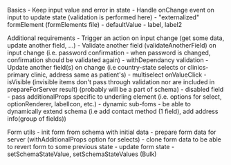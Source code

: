 Basics
	- Keep input value and error in state
	- Handle onChange event on input to update state (validation is performed here)
	- "externalized" formElement (formElements file)
	- defaultValue
	- label, label2

Additional requirements
	- Trigger an action on input change (get some data, update another field, …)
	- Validate another field (validateAnotherField) on input change
	  (i.e. password confirmation - when password is changed, confirmation should be validated again)
	- withDependancy validation
	- Update another field(s) on change (i.e country-state selects or clinics-primary clinic, address same as patient's)
	- multiselect onValueClick
	- isVisible (invisible items don't pass through validation nor are included in prepareForServer result) (probably will be a part of schema)
	- disabled field
	- pass additionalProps specific to underling element (i.e. options for select, optionRenderer, labelIcon, etc.)
	- dynamic sub-foms - be able to dynamically extend schema (i.e add contact method (1 field), add address info(group of fields))

Form utils
	- init form from schema with initial data
	- prepare form data for server (withAdditionalProps option for selects)
	- clone form data to be able to revert form to some previous state
	- update form state - setSchemaStateValue, setSchemaStateValues (Bulk)